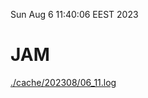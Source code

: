 Sun Aug  6 11:40:06 EEST 2023
# JAM
<a href='./cache/202308/06_11.log'>./cache/202308/06_11.log</a>
